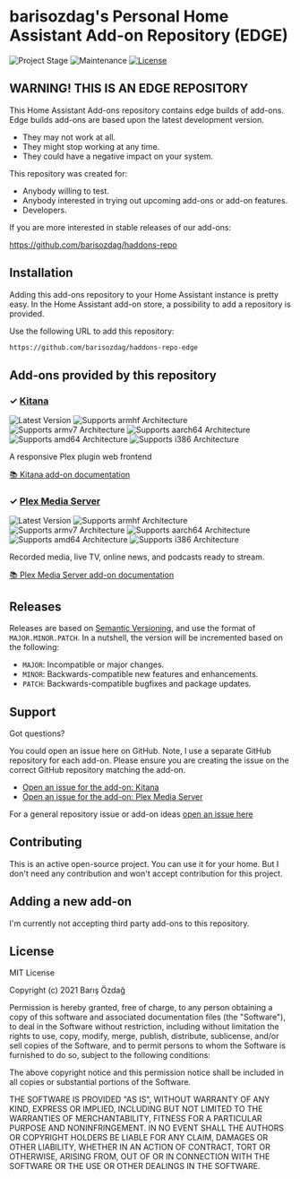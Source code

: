 # barisozdag's Personal Home Assistant Add-on Repository (EDGE)

![Project Stage][project-stage-shield]
![Maintenance][maintenance-shield]
[![License][license-shield]](LICENSE.md)

## WARNING! THIS IS AN EDGE REPOSITORY

This Home Assistant Add-ons repository contains edge builds of add-ons. Edge
builds add-ons are based upon the latest development version.

- They may not work at all.
- They might stop working at any time.
- They could have a negative impact on your system.

This repository was created for:

- Anybody willing to test.
- Anybody interested in trying out upcoming add-ons or add-on features.
- Developers.

If you are more interested in stable releases of our add-ons:

<https://github.com/barisozdag/haddons-repo>

## Installation

Adding this add-ons repository to your Home Assistant instance is pretty easy.
In the Home Assistant add-on store, a possibility to add a repository is provided.

Use the following URL to add this repository:

```txt
https://github.com/barisozdag/haddons-repo-edge
```

## Add-ons provided by this repository

### &#10003; [Kitana][addon-kitana]

![Latest Version][kitana-version-shield]
![Supports armhf Architecture][kitana-armhf-shield]
![Supports armv7 Architecture][kitana-armv7-shield]
![Supports aarch64 Architecture][kitana-aarch64-shield]
![Supports amd64 Architecture][kitana-amd64-shield]
![Supports i386 Architecture][kitana-i386-shield]

A responsive Plex plugin web frontend

[:books: Kitana add-on documentation][addon-doc-kitana]

### &#10003; [Plex Media Server][addon-plex-apsw]

![Latest Version][plex-apsw-version-shield]
![Supports armhf Architecture][plex-apsw-armhf-shield]
![Supports armv7 Architecture][plex-apsw-armv7-shield]
![Supports aarch64 Architecture][plex-apsw-aarch64-shield]
![Supports amd64 Architecture][plex-apsw-amd64-shield]
![Supports i386 Architecture][plex-apsw-i386-shield]

Recorded media, live TV, online news, and podcasts ready to stream.

[:books: Plex Media Server add-on documentation][addon-doc-plex-apsw]

## Releases

Releases are based on [Semantic Versioning][semver], and use the format
of ``MAJOR.MINOR.PATCH``. In a nutshell, the version will be incremented
based on the following:

- ``MAJOR``: Incompatible or major changes.
- ``MINOR``: Backwards-compatible new features and enhancements.
- ``PATCH``: Backwards-compatible bugfixes and package updates.

## Support

Got questions?

You could open an issue here on GitHub. Note, I use a separate
GitHub repository for each add-on. Please ensure you are creating the issue
on the correct GitHub repository matching the add-on.

- [Open an issue for the add-on: Kitana][kitana-issue]
- [Open an issue for the add-on: Plex Media Server][plex-apsw-issue]

For a general repository issue or add-on ideas [open an issue here][issue]

## Contributing

This is an active open-source project. You can use it for your home. But I
don't need any contribution and won't accept contribution for this project.

## Adding a new add-on

I'm currently not accepting third party add-ons to this repository.

## License

MIT License

Copyright (c) 2021 Barış Özdağ

Permission is hereby granted, free of charge, to any person obtaining a copy
of this software and associated documentation files (the "Software"), to deal
in the Software without restriction, including without limitation the rights
to use, copy, modify, merge, publish, distribute, sublicense, and/or sell
copies of the Software, and to permit persons to whom the Software is
furnished to do so, subject to the following conditions:

The above copyright notice and this permission notice shall be included in all
copies or substantial portions of the Software.

THE SOFTWARE IS PROVIDED "AS IS", WITHOUT WARRANTY OF ANY KIND, EXPRESS OR
IMPLIED, INCLUDING BUT NOT LIMITED TO THE WARRANTIES OF MERCHANTABILITY,
FITNESS FOR A PARTICULAR PURPOSE AND NONINFRINGEMENT. IN NO EVENT SHALL THE
AUTHORS OR COPYRIGHT HOLDERS BE LIABLE FOR ANY CLAIM, DAMAGES OR OTHER
LIABILITY, WHETHER IN AN ACTION OF CONTRACT, TORT OR OTHERWISE, ARISING FROM,
OUT OF OR IN CONNECTION WITH THE SOFTWARE OR THE USE OR OTHER DEALINGS IN THE
SOFTWARE.

[addon-kitana]: https://github.com/barisozdag/addon-kitana/tree/b2326d8
[addon-doc-kitana]: https://github.com/barisozdag/addon-kitana/blob/b2326d8/README.md
[kitana-issue]: https://github.com/barisozdag/addon-kitana/issues
[kitana-version-shield]: https://img.shields.io/badge/version-b2326d8-blue.svg
[kitana-aarch64-shield]: https://img.shields.io/badge/aarch64-yes-green.svg
[kitana-amd64-shield]: https://img.shields.io/badge/amd64-yes-green.svg
[kitana-armhf-shield]: https://img.shields.io/badge/armhf-no-red.svg
[kitana-armv7-shield]: https://img.shields.io/badge/armv7-yes-green.svg
[kitana-i386-shield]: https://img.shields.io/badge/i386-no-red.svg
[addon-plex-apsw]: https://github.com/barisozdag/addon-plex/tree/0da3c82
[addon-doc-plex-apsw]: https://github.com/barisozdag/addon-plex/blob/0da3c82/README.md
[plex-apsw-issue]: https://github.com/barisozdag/addon-plex/issues
[plex-apsw-version-shield]: https://img.shields.io/badge/version-0da3c82-blue.svg
[plex-apsw-aarch64-shield]: https://img.shields.io/badge/aarch64-yes-green.svg
[plex-apsw-amd64-shield]: https://img.shields.io/badge/amd64-yes-green.svg
[plex-apsw-armhf-shield]: https://img.shields.io/badge/armhf-no-red.svg
[plex-apsw-armv7-shield]: https://img.shields.io/badge/armv7-yes-green.svg
[plex-apsw-i386-shield]: https://img.shields.io/badge/i386-yes-green.svg
[issue]: https://github.com/barisozdag/haddons-repo-edge/issues
[license-shield]: https://img.shields.io/github/license/barisozdag/haddons-repo-edge.svg
[maintenance-shield]: https://img.shields.io/maintenance/yes/2021.svg
[project-stage-shield]: https://img.shields.io/badge/project%20stage-experimental-yellow.svg
[semver]: http://semver.org/spec/v2.0.0.html